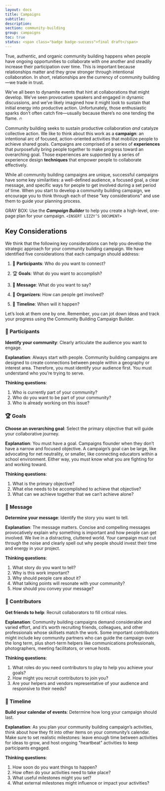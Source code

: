 ```yaml
---
layout: docs
title: Campaigns
subtitle:
description:
section: community-building
group: campaigns
toc: true
status: <span class="badge badge-success">final draft</span>
---
```


True, authentic, and organic community building happens when people have ongoing opportunities to collaborate with one another and steadily increase their participation over time. This is important because relationships matter and they grow stronger through intentional collaboration. In short, relationships are the currency of community building—we trade in trust.

We’ve all been to dynamite events that hint at collaborations that might develop. We’ve seen provocative speakers and engaged in dynamic discussions, and we’ve likely imagined how it might look to sustain that initial energy into productive action. Unfortunately, those enthusiastic sparks don’t often catch fire—usually because there’s no one tending the flame. 🔥

Community building seeks to sustain productive collaboration _and_ catalyze collective action. We like to think about this work as a **campaign**: an intentional arc of focused, action-oriented activities that mobilize people to achieve shared goals. Campaigns are comprised of a series of **experiences** that purposefully bring people together to make progress toward an overarching goal. Those experiences are supported by a series of experience design **techniques** that empower people to collaborate effectively.

While all community building campaigns are unique, successful campaigns have some key similarities: a well-defined audience, a focused goal, a clear message, and specific ways for people to get involved during a set period of time. When you start to develop a community building campaign, we encourage you to think through each of these "key considerations" and use them to guide your planning process.

GRAY BOX: Use the **_Campaign Builder_** to help you create a high-level, one-page plan for your campaign. `<INSERT LIZZY’S DOCUMENT>`

## Key Considerations

We think that the following key considerations can help you develop the strategic approach for your community building campaign. We have identified five considerations that each campaign should address:

1. 👥 **Participants**: Who do you want to connect?

2. 🏆 **Goals**: What do you want to accomplish?

3. 📣 **Message**: What do you want to say?

4. 💪 **Organizers**: How can people get involved?

5. 📅 **Timeline**: When will it happen?

Let’s look at them one by one. Remember, you can jot down ideas and track your progress using the Community Building Campaign Builder.  

### 👥 Participants

**Identify your community**: Clearly articulate the audience you want to engage.

**Explanation**: Always start with people. Community building campaigns are designed to create connections between people within a geography or interest area. Therefore, you must identify your audience first. You must understand who you’re trying to serve.

**Thinking questions**:

1. Who is currently part of your community?
2. Who do you want to be part of your community?
3. Who is already working on this issue?

### 🏆 Goals

**Choose an overarching goal**: Select the primary objective that will guide your collaborative journey.

**Explanation**: You must have a goal. Campaigns flounder when they don’t have a narrow and focused objective. A campaign’s goal can be large, like advocating for net neutrality, or smaller, like connecting educators within a school environment. Either way, you must know what you are fighting for and working toward.

**Thinking questions**:

1. What is the primary objective?
2. What else needs to be accomplished to achieve that objective?
3. What can we achieve together that we can’t achieve alone?

### 📣 Message

**Determine your message**: Identify the story you want to tell.

**Explanation**: The message matters. Concise and compelling messages provocatively explain why something is important and how people can get involved. We live in a distracting, cluttered world. Your campaign must cut through the noise and clearly spell out why people should invest their time and energy in your project.

**Thinking questions**:

1. What story do you want to tell?
2. Why is this work important?
3. Why should people care about it?
4. What talking points will resonate with your community?
5. How should you convey your message?

### 💪 Contributors

**Get friends to help**: Recruit collaborators to fill critical roles.

**Explanation**: Community building campaigns demand considerable and varied effort, and it’s worth recruiting friends, colleagues, and other professionals whose skillsets match the work. Some important contributors might include key community partners who can guide the campaign over the long term, plus short-term helpers like communications professionals, photographers, meeting facilitators, or venue hosts.  

**Thinking questions**:

1. What roles do you need contributors to play to help you achieve your goals?
2. How might you recruit contributors to join you?  
3. Are your helpers and vendors representative of your audience and responsive to their needs?

### 📅 Timeline

**Build your calendar of events**: Determine how long your campaign should last.

**Explanation**: As you plan your community building campaign’s activities, think about how they fit into other items on your community’s calendar. Make sure to set realistic milestones: leave enough time between activities for ideas to grow, and host ongoing "heartbeat" activities to keep participants engaged.

**Thinking questions**:

1. How soon do you want things to happen?
2. How often do your activities need to take place?
3. What useful milestones might you set?
4. What external milestones might influence or impact your activities?
